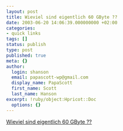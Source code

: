 ```yaml
---
layout: post
title: Wieviel sind eigentlich 60 GByte ??
date: 2003-06-20 14:06:39.000000000 +02:00
categories:
- quick links
tags: []
status: publish
type: post
published: true
meta: {}
author:
  login: shanson
  email: papascott-wp@gmail.com
  display_name: PapaScott
  first_name: Scott
  last_name: Hanson
excerpt: !ruby/object:Hpricot::Doc
  options: {}
---
```

<p><a title="Fachschaft für Physik und Astronomie an der Ruhr-Universität Bochum" href="http://fachschaft.physik.ruhr-uni-bochum.de/entdeckungen/60Gigabyte.shtml">Wieviel sind eigentlich 60 GByte ??</a></p>
